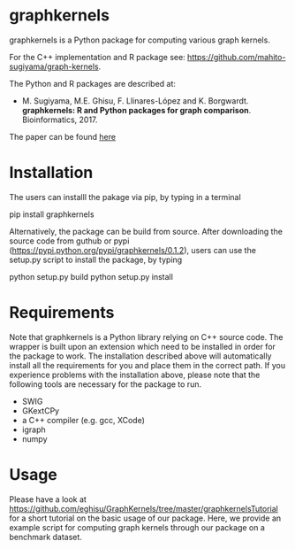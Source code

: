 

# graphkernels 

graphkernels is a Python package for computing various graph kernels. 

For the C++ implementation and R package see: https://github.com/mahito-sugiyama/graph-kernels.

The Python and R packages are described at:

- M. Sugiyama, M.E. Ghisu, F. Llinares-López and K. Borgwardt. **graphkernels: R and Python packages for graph comparison**. Bioinformatics, 2017. 

The paper can be found [here](https://academic.oup.com/bioinformatics/advance-article/doi/10.1093/bioinformatics/btx602/4209994) 

# Installation

The users can installl the pakage via pip, by typing in a terminal

pip install graphkernels 

Alternatively, the package can be build from source. After downloading the source code from guthub or pypi (https://pypi.python.org/pypi/graphkernels/0.1.2), users can use the setup.py script to install the package, by typing

python setup.py build
python setup.py install 

# Requirements

Note that graphkernels is a Python library relying on C++ source code. The wrapper is built upon an extension  which need to be installed in order for the package to work. The installation described above will automatically install all the requirements for you and place them in the correct path. If you experience problems with the installation above, please note that the following tools are necessary for the package to run. 

- SWIG
- GKextCPy
- a C++ compiler (e.g. gcc, XCode)
- igraph
- numpy

# Usage

Please have a look at https://github.com/eghisu/GraphKernels/tree/master/graphkernelsTutorial for a short tutorial on the basic usage of our package. Here, we provide an example script for computing graph kernels through our package on a benchmark dataset. 
